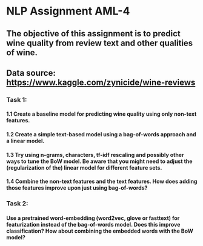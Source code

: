 # NLP Assignment AML-4

## The objective of this assignment is to predict wine quality from review text and other qualities of wine. 
## Data source: https://www.kaggle.com/zynicide/wine-reviews

### Task 1:
#### 1.1 Create a baseline model for predicting wine quality using only non-text features.
#### 1.2 Create a simple text-based model using a bag-of-words approach and a linear model.
#### 1.3 Try using n-grams, characters, tf-idf rescaling and possibly other ways to tune the BoW model. Be aware that you might need to adjust the (regularization of the) linear model for different feature sets.
#### 1.4 Combine the non-text features and the text features. How does adding those features improve upon just using bag-of-words?

### Task 2:
#### Use a pretrained word-embedding (word2vec, glove or fasttext) for featurization instead of the bag-of-words model. Does this improve classification? How about combining the embedded words with the BoW model?
